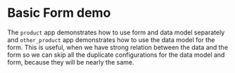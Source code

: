 # Basic Form demo

The `product` app demonstrates how to use form and data model separately and `other_product` app demonstrates how to use the data model for the form. This is useful, when we have strong relation between the data and the form so we can skip all the duplicate configurations for the data model and form, because they will be nearly the same.

